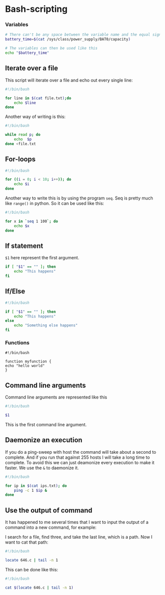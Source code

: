 # Bash-scripting

### Variables

```bash
# There can't be any space between the variable name and the equal sign. It has to be varname=command
battery_time=$(cat /sys/class/power_supply/BAT0/capacity)

# The variables can then be used like this
echo "$battery_time"
```

## Iterate over a file

This script will iterate over a file and echo out every single line:

```bash
#!/bin/bash

for line in $(cat file.txt);do
    echo $line
done
```

Another way of writing is this:

```bash
#!/bin/bash

while read p; do
    echo  $p
done <file.txt
```

## For-loops

```bash
#!/bin/bash

for ((i = 0; i < 10; i++)); do
    echo $i
done
```

Another way to write this is by using the program `seq`. Seq is pretty much like `range()` in python. So it can be used like this:

```bash
#!/bin/bash

for x in `seq 1 100`; do
    echo $x
done
```

## If statement

`$1` here represent the first argument.

```bash
if [ "$1" == "" ]; then
    echo "This happens"
fi
```

## If/Else

```bash
#!/bin/bash

if [ "$1" == "" ]; then
    echo "This happens"
else
    echo "Something else happens"
fi
```

### Functions



```
#!/bin/bash

function myfunction {
echo "hello world"
}

```

## Command line arguments

Command line arguments are represented like this

```bash
#!/bin/bash

$1
```

This is the first command line argument.

## Daemonize an execution

If you do a ping-sweep with host the command will take about a second to complete. And if you run that against 255 hosts I will take a long time to complete. To avoid this we can just deamonize every execution to make it faster. We use the `&` to daemonize it.

```bash
#!/bin/bash

for ip in $(cat ips.txt); do
    ping -c 1 $ip &
done
```

## Use the output of command

It has happened to me several times that I want to input the output of a command into a new command, for example:

I search for a file, find three, and take the last line, which is a path. Now I want to cat that path:

```bash
#!/bin/bash

locate 646.c | tail -n 1
```

This can be done like this:

```bash
#!/bin/bash

cat $(locate 646.c | tail -n 1)
```



